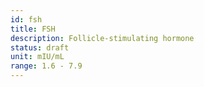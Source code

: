 ```yaml
---
id: fsh
title: FSH
description: Follicle-stimulating hormone
status: draft
unit: mIU/mL
range: 1.6 - 7.9
---
```

